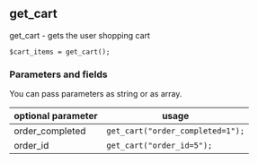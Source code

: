 ## get_cart

get_cart - gets the user shopping cart

    $cart_items = get_cart();

### Parameters and fields

You can pass parameters as string or as array.


| optional parameter  |  usage  |
|---|---|
|  order_completed | `get_cart("order_completed=1");`  |
|  order_id | `get_cart("order_id=5");`  |



 